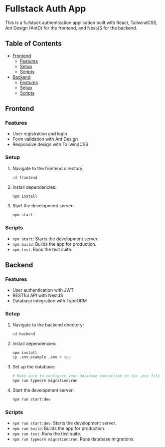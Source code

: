 # Fullstack Auth App

This is a fullstack authentication application built with React, TailwindCSS, Ant Design (AntD) for the frontend, and NestJS for the backend.

## Table of Contents

- [Frontend](#frontend)
  - [Features](#features)
  - [Setup](#setup)
  - [Scripts](#scripts)
- [Backend](#backend)
  - [Features](#features-1)
  - [Setup](#setup-1)
  - [Scripts](#scripts-1)

## Frontend

### Features

- User registration and login
- Form validation with Ant Design
- Responsive design with TailwindCSS

### Setup

1. Navigate to the frontend directory:

   ```sh
   cd frontend
   ```

2. Install dependencies:

   ```sh
   npm install
   ```

3. Start the development server:

   ```sh
   npm start
   ```

### Scripts

- `npm start`: Starts the development server.
- `npm build`: Builds the app for production.
- `npm test`: Runs the test suite.

## Backend

### Features

- User authentication with JWT
- RESTful API with NestJS
- Database integration with TypeORM

### Setup

1. Navigate to the backend directory:

   ```sh
   cd backend
   ```

2. Install dependencies:

   ```sh
   npm install
   cp .env.example .env # opy
   ```

3. Set up the database:

   ```sh
   # Make sure to configure your database connection in the .env file
   npm run typeorm migration:run
   ```

4. Start the development server:

   ```sh
   npm run start:dev
   ```

### Scripts

- `npm run start:dev`: Starts the development server.
- `npm run build`: Builds the app for production.
- `npm run test`: Runs the test suite.
- `npm run typeorm migration:run`: Runs database migrations.
